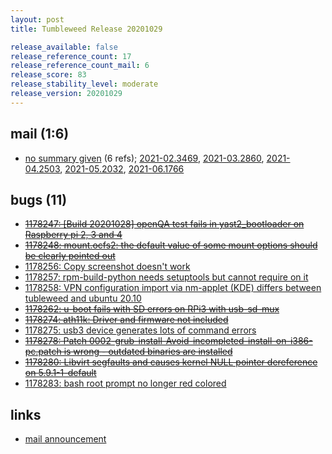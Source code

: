 ```yaml
---
layout: post
title: Tumbleweed Release 20201029

release_available: false
release_reference_count: 17
release_reference_count_mail: 6
release_score: 83
release_stability_level: moderate
release_version: 20201029
---
```


## mail (1:6)

- [no summary given](https://lists.opensuse.org/archives/list/factory@lists.opensuse.org/thread/5MGBHTDJHWQM3EHO6YRDMUJSJA2TDD2C) (6 refs); [2021-02.3469](https://lists.opensuse.org/archives/list/factory@lists.opensuse.org/thread/5MGBHTDJHWQM3EHO6YRDMUJSJA2TDD2C), [2021-03.2860](https://lists.opensuse.org/archives/list/factory@lists.opensuse.org/thread/5MGBHTDJHWQM3EHO6YRDMUJSJA2TDD2C), [2021-04.2503](https://lists.opensuse.org/archives/list/factory@lists.opensuse.org/thread/5MGBHTDJHWQM3EHO6YRDMUJSJA2TDD2C), [2021-05.2032](https://lists.opensuse.org/archives/list/factory@lists.opensuse.org/thread/5MGBHTDJHWQM3EHO6YRDMUJSJA2TDD2C), [2021-06.1766](https://lists.opensuse.org/archives/list/factory@lists.opensuse.org/thread/5MGBHTDJHWQM3EHO6YRDMUJSJA2TDD2C)

## bugs (11)

<!--more-->

- ~~[1178247: \[Build 20201028\] openQA test fails in yast2_bootloader on Raspberry pi 2, 3 and 4](https://bugzilla.opensuse.org/show_bug.cgi?id=1178247)~~
- ~~[1178248: mount.ocfs2: the default value of some mount options should be clearly pointed out](https://bugzilla.opensuse.org/show_bug.cgi?id=1178248)~~
- [1178256: Copy screenshot doesn't work](https://bugzilla.opensuse.org/show_bug.cgi?id=1178256)
- [1178257: rpm-build-python needs setuptools but cannot require on it](https://bugzilla.opensuse.org/show_bug.cgi?id=1178257)
- [1178258: VPN configuration import via nm-applet (KDE) differs between tubleweed and ubuntu 20.10](https://bugzilla.opensuse.org/show_bug.cgi?id=1178258)
- ~~[1178262: u-boot fails with SD errors on RPi3 with usb-sd-mux](https://bugzilla.opensuse.org/show_bug.cgi?id=1178262)~~
- ~~[1178274: ath11k: Driver and firmware not included](https://bugzilla.opensuse.org/show_bug.cgi?id=1178274)~~
- [1178275: usb3 device generates lots of command errors](https://bugzilla.opensuse.org/show_bug.cgi?id=1178275)
- ~~[1178278: Patch 0002-grub-install-Avoid-incompleted-install-on-i386-pc.patch is wrong - outdated binaries are installed](https://bugzilla.opensuse.org/show_bug.cgi?id=1178278)~~
- ~~[1178280: Libvirt segfaults and causes kernel NULL pointer dereference on 5.9.1-1-default](https://bugzilla.opensuse.org/show_bug.cgi?id=1178280)~~
- [1178283: bash root prompt no longer red colored](https://bugzilla.opensuse.org/show_bug.cgi?id=1178283)



## links

- [mail announcement](https://lists.opensuse.org/archives/list/factory@lists.opensuse.org/thread/5MGBHTDJHWQM3EHO6YRDMUJSJA2TDD2C)
